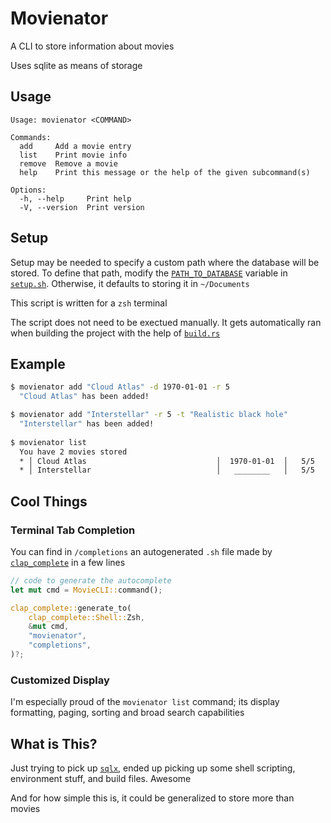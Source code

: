 # Movienator

A CLI to store information about movies

Uses sqlite as means of storage

## Usage
```
Usage: movienator <COMMAND>

Commands:
  add     Add a movie entry
  list    Print movie info
  remove  Remove a movie
  help    Print this message or the help of the given subcommand(s)

Options:
  -h, --help     Print help
  -V, --version  Print version
```

## Setup
Setup may be needed to specify a custom path where the database will be stored. To define that path, modify the [`PATH_TO_DATABASE`](https://github.com/fruit-bird/movienator/blob/8fce6cfa93b5681eb5a26392eb4ff608d4effa29/setup.sh#L7) variable in [`setup.sh`](setup.sh). Otherwise, it defaults to storing it in `~/Documents`

This script is written for a `zsh` terminal

The script does not need to be exectued manually. It gets automatically ran when building the project with the help of [`build.rs`](build.rs)

## Example
```bash
$ movienator add "Cloud Atlas" -d 1970-01-01 -r 5
  "Cloud Atlas" has been added!

$ movienator add "Interstellar" -r 5 -t "Realistic black hole"
  "Interstellar" has been added!
  
$ movienator list
  You have 2 movies stored
  * │ Cloud Atlas                             │  1970-01-01  │   5/5   │ (no thoughts)
  * │ Interstellar                            │   ________   │   5/5   │ Realistic black hole
```

## Cool Things
### Terminal Tab Completion
You can find in `/completions` an autogenerated `.sh` file made by [`clap_complete`](https://crates.io/crates/clap_complete) in a few lines

```rust
// code to generate the autocomplete
let mut cmd = MovieCLI::command();

clap_complete::generate_to(
    clap_complete::Shell::Zsh,
    &mut cmd,
    "movienator",
    "completions",
)?;
```

### Customized Display
I'm especially proud of the `movienator list` command; its display formatting, paging, sorting and broad search capabilities

## What is This?
Just trying to pick up [`sqlx`](https://crates.io/crates/sqlx), ended up picking up some shell scripting, environment stuff, and build files. Awesome

And for how simple this is, it could be generalized to store more than movies
